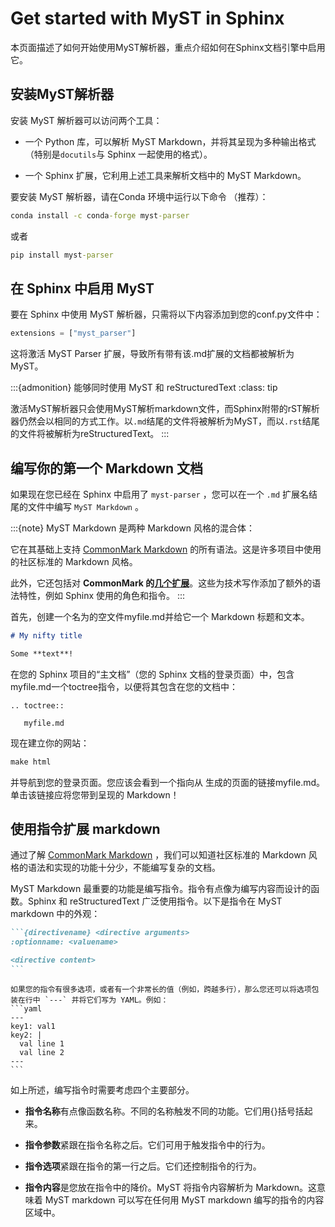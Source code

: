 # Get started with MyST in Sphinx

本页面描述了如何开始使用MyST解析器，重点介绍如何在Sphinx文档引擎中启用它。

## 安装MyST解析器

安装 MyST 解析器可以访问两个工具：

* 一个 Python 库，可以解析 MyST Markdown，并将其呈现为多种输出格式（特别是`docutils`与 Sphinx 一起使用的格式）。

* 一个 Sphinx 扩展，它利用上述工具来解析文档中的 MyST Markdown。

要安装 MyST 解析器，请在Conda 环境中运行以下命令 （推荐）：

```cmd
conda install -c conda-forge myst-parser
```

或者

```cmd
pip install myst-parser
```

## 在 Sphinx 中启用 MyST

要在 Sphinx 中使用 MyST 解析器，只需将以下内容添加到您的conf.py文件中：

```python
extensions = ["myst_parser"]
```

这将激活 MyST Parser 扩展，导致所有带有该.md扩展的文档都被解析为 MyST。

:::{admonition} 能够同时使用 MyST 和 reStructuredText
:class: tip

激活MyST解析器只会使用MyST解析markdown文件，而Sphinx附带的rST解析器仍然会以相同的方式工作。以`.md`结尾的文件将被解析为MyST，而以`.rst`结尾的文件将被解析为reStructuredText。
:::

## 编写你的第一个 Markdown 文档

如果现在您已经在 Sphinx 中启用了 `myst-parser` ，您可以在一个 `.md` 扩展名结尾的文件中编写 `MyST Markdown` 。

:::{note}
MyST Markdown 是两种 Markdown 风格的混合体：

它在其基础上支持 [CommonMark Markdown](https://commonmark.org/) 的所有语法。这是许多项目中使用的社区标准的 Markdown 风格。

此外，它还包括对 **CommonMark 的[几个扩展](./syntax.md)**。这些为技术写作添加了额外的语法特性，例如 Sphinx 使用的角色和指令。
:::

首先，创建一个名为的空文件myfile.md并给它一个 Markdown 标题和文本。

```markdown
# My nifty title

Some **text**!
```

在您的 Sphinx 项目的“主文档”（您的 Sphinx 文档的登录页面）中，包含myfile.md一个toctree指令，以便将其包含在您的文档中：

```restructureText
.. toctree::

   myfile.md
```

现在建立你的网站：

```cmd
make html
```

并导航到您的登录页面。您应该会看到一个指向从 生成的页面的链接myfile.md。单击该链接应将您带到呈现的 Markdown！

## 使用指令扩展 markdown

通过了解 [CommonMark Markdown](https://commonmark.org/) ，我们可以知道社区标准的 Markdown 风格的语法和实现的功能十分少，不能编写复杂的文档。

MyST Markdown 最重要的功能是编写指令。指令有点像为编写内容而设计的函数。Sphinx 和 reStructuredText 广泛使用指令。以下是指令在 MyST markdown 中的外观：

````markdown
```{directivename} <directive arguments>
:optionname: <valuename>

<directive content>
```
````

<!-- //todo 如果无法激活 myst markdown margin侧边栏则取消使用 -->
````{margin}替代选项语法
如果您的指令有很多选项，或者有一个非常长的值（例如，跨越多行），那么您还可以将选项包装在行中 `---` 并将它们写为 YAML。例如：
```yaml
---
key1: val1
key2: |
  val line 1
  val line 2
---
```
````

如上所述，编写指令时需要考虑四个主要部分。

* **指令名称**有点像函数名称。不同的名称触发不同的功能。它们用{}括号括起来。

* **指令参数**紧跟在指令名称之后。它们可用于触发指令中的行为。

* **指令选项**紧跟在指令的第一行之后。它们还控制指令的行为。

* **指令内容**是您放在指令中的降价。MyST 将指令内容解析为 Markdown。这意味着 MyST markdown 可以写在任何用 MyST markdown 编写的指令的内容区域中。
